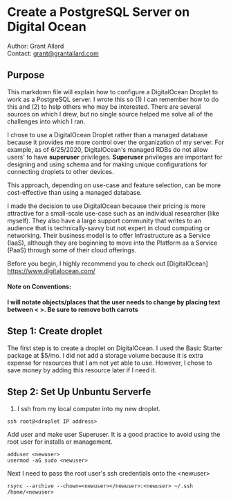# Create a PostgreSQL Server on Digital Ocean 

Author: Grant Allard  
Contact: grant@grantallard.com  


## Purpose

This markdown file will explain how to configure a DigitalOcean Droplet to work as a PostgreSQL server. I wrote this so (1) I can remember how to do this and (2) to help others who may be interested. There are several sources on which I drew, but no single source helped me solve all of the challenges into which I ran. 

I chose to use a DigitalOcean Droplet rather than a managed database because it provides me more control over the organization of my server. For example, as of 6/25/2020,  DigitalOcean's managed RDBs do not allow users' to have **superuser** privileges. **Superuser** privileges are important for designing and using schema and for making unique configurations for connecting droplets to other devices.

This approach, depending on use-case and feature selection, can be more cost-effective than using a managed database. 

I made the decision to use DigitalOcean because their pricing is more attractive for a small-scale use-case such as an individual researcher (like myself). They also have a large support community that writes to an audience that is technically-savvy but not expert in cloud computing or networking. Their business model is to offer Infrastructure as a Service (IaaS), although they are beginning to move into the Platform as a Service (PaaS) through some of their cloud offerings. 

Before you begin, I highly recommend you to check out [DigitalOcean] <https://www.digitalocean.com/>

#### Note on Conventions: 

**I will notate objects/places that the user needs to change by placing text between < >. Be sure to remove both carrots**

## Step 1: Create droplet

The first step is to create a droplet on DigitalOcean. I used the Basic Starter package at $5/mo. I did not add a storage volume because it is extra expense for resources that I am not yet able to use. However, I chose to save money by adding this resource later if I need it. 



## Step 2: Set Up Unbuntu Serverfe

1) I ssh from my local computer into my new droplet.

```
ssh root@<droplet IP address>
```

Add user and make user Superuser.  It is a good practice to avoid using the root user for installs or management. 

```
adduser <newuser>
usermod -aG sudo <newuser>
```

Next I need to pass the root user's ssh credentials onto the  \<newuser>

```
rsync --archive --chown=<newuser></newuser>:<newuser> ~/.ssh /home/<newuser>
```






